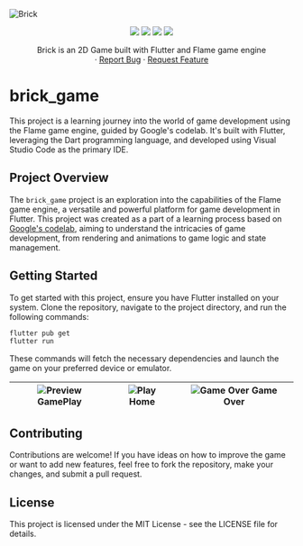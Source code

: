 
![Brick](https://socialify.git.ci/phanatagama/Brick/image?description=1&font=KoHo&forks=1&issues=1&pattern=Overlapping%20Hexagons&pulls=1&stargazers=1&theme=Auto)

<p style="text-align: center">
<img src="https://img.shields.io/badge/Flutter-02569B?style=for-the-badge&logo=flutter&logoColor=white"/>
<img src="https://img.shields.io/badge/Dart-0175C2?style=for-the-badge&logo=dart&logoColor=white"/>
<img src="https://img.shields.io/badge/Flame-F55252?style=for-the-badge&logo=flame&logoColor=white"/>
<img src="https://img.shields.io/badge/Visual_Studio_Code-007ACC?style=for-the-badge&logo=visualstudiocode&logoColor=white"/>
</p>
<p style="text-align: center">
    Brick is an 2D Game built with Flutter and Flame game engine
    <br />
    <!-- <a href="https://github.com/phanatagama/GitUP/releases/download/v.1.0.0-beta/GitUP-App-Beta.apk">Download App</a> -->
    ·
    <a href="https://github.com/phanatagama/Brick/issues/new">Report Bug</a>
    ·
    <a href="https://github.com/phanatagama/Brick/issues/new">Request Feature</a>
  </p>

# brick_game

This project is a learning journey into the world of game development using the Flame game engine, guided by Google's codelab. It's built with Flutter, leveraging the Dart programming language, and developed using Visual Studio Code as the primary IDE.

## Project Overview

The `brick_game` project is an exploration into the capabilities of the Flame game engine, a versatile and powerful platform for game development in Flutter. This project was created as a part of a learning process based on [Google's codelab](https://codelabs.developers.google.com/codelabs/flutter-flame-brick-breaker), aiming to understand the intricacies of game development, from rendering and animations to game logic and state management.

## Getting Started

To get started with this project, ensure you have Flutter installed on your system. Clone the repository, navigate to the project directory, and run the following commands:

```bash
flutter pub get
flutter run
```

These commands will fetch the necessary dependencies and launch the game on your preferred device or emulator.

| ![Preview](https://codelabs.developers.google.com/static/codelabs/flutter-flame-brick-breaker/img/d7a6a270b8ba9d2c.gif) **GamePlay** | ![Play](https://codelabs.developers.google.com/static/codelabs/flutter-flame-brick-breaker/img/e17a96594f6c8865_856.png) **Home** | ![Game Over](https://codelabs.developers.google.com/static/codelabs/flutter-flame-brick-breaker/img/a3292d33d3d7841b_856.png) **Game Over** |
| :---: | :--: | :--: |

## Contributing

Contributions are welcome! If you have ideas on how to improve the game or want to add new features, feel free to fork the repository, make your changes, and submit a pull request.

## License

This project is licensed under the MIT License - see the LICENSE file for details.